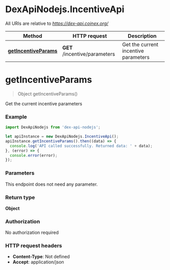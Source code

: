 # DexApiNodejs.IncentiveApi

All URIs are relative to *https://dex-api.coinex.org/*

Method | HTTP request | Description
------------- | ------------- | -------------
[**getIncentiveParams**](IncentiveApi.md#getIncentiveParams) | **GET** /incentive/parameters | Get the current incentive parameters

<a name="getIncentiveParams"></a>
# **getIncentiveParams**
> Object getIncentiveParams()

Get the current incentive parameters

### Example
```javascript
import DexApiNodejs from 'dex-api-nodejs';

let apiInstance = new DexApiNodejs.IncentiveApi();
apiInstance.getIncentiveParams().then((data) => {
  console.log('API called successfully. Returned data: ' + data);
}, (error) => {
  console.error(error);
});

```

### Parameters
This endpoint does not need any parameter.

### Return type

**Object**

### Authorization

No authorization required

### HTTP request headers

 - **Content-Type**: Not defined
 - **Accept**: application/json


